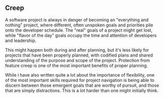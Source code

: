 
## Creep 

A software project is always in danger of becoming an "everything and nothing"
project, where different, often unspoken goals and priorities pile onto the
developer schedule. The "real" goals of a project might get lost, while "flavor
of the day" goals occupy the time and attention of developers and leadership. 

This might happen both during and after planning, but it's less likely for projects that have been properly planned, with codified plans and shared understanding of the purpose and scope of the project. Protection from 
<span class="term">feature creep</span> 
is one of the most important benefits of proper planning. 

While i have also written quite a lot about the importance of flexibility, one
of the most important skills required for project navigation is being able to
discern between those emergent goals that are worthy of pursuit, and those that
are simply distractions. This is a lot harder than one might initially think.
